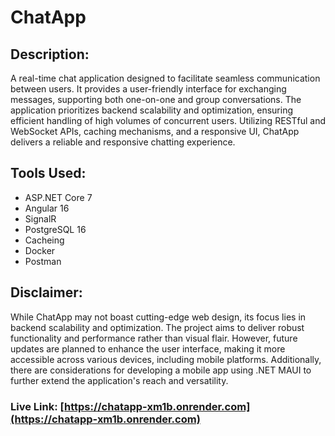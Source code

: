 # ChatApp

## Description:

A real-time chat application designed to facilitate seamless communication between users. It provides a user-friendly interface for exchanging messages, supporting both one-on-one and group conversations. The application prioritizes backend scalability and optimization, ensuring efficient handling of high volumes of concurrent users. Utilizing RESTful and WebSocket APIs, caching mechanisms, and a responsive UI, ChatApp delivers a reliable and responsive chatting experience.

## Tools Used:

- ASP.NET Core 7
- Angular 16
- SignalR
- PostgreSQL 16
- Cacheing
- Docker
- Postman

## Disclaimer:

While ChatApp may not boast cutting-edge web design, its focus lies in backend scalability and optimization. The project aims to deliver robust functionality and performance rather than visual flair. However, future updates are planned to enhance the user interface, making it more accessible across various devices, including mobile platforms. Additionally, there are considerations for developing a mobile app using .NET MAUI to further extend the application's reach and versatility.

### Live Link: [https://chatapp-xm1b.onrender.com](https://chatapp-xm1b.onrender.com)
